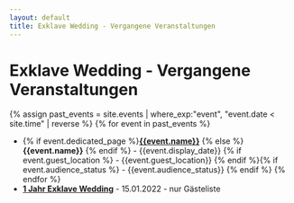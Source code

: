 ```yaml
---
layout: default
title: Exklave Wedding - Vergangene Veranstaltungen
---
```


# Exklave Wedding - Vergangene Veranstaltungen


{% assign past_events = site.events | where_exp:"event", "event.date < site.time" | reverse %}
{% for event in past_events %}
- {% if event.dedicated_page %}<a href="{{ event.url }}">**{{event.name}}**</a> {% else %} **{{event.name}}** {% endif %} - {{event.display_date}} {% if event.guest_location %} - {{event.guest_location}} {% endif %}{% if event.audience_status %} - {{event.audience_status}} {% endif %} {% endfor %}
- **[1 Jahr Exklave Wedding](/1-jahr)** - 15.01.2022 - nur Gästeliste

